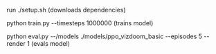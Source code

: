 run ./setup.sh (downloads dependencies)

python train.py --timesteps 1000000 (trains model)

python eval.py --/models ./models/ppo_vizdoom_basic --episodes 5 --render 1 (evals model)